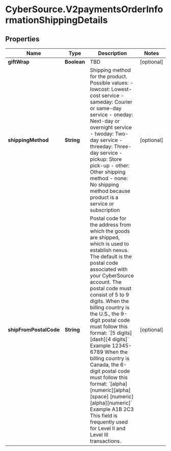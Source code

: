 # CyberSource.V2paymentsOrderInformationShippingDetails

## Properties
Name | Type | Description | Notes
------------ | ------------- | ------------- | -------------
**giftWrap** | **Boolean** | TBD | [optional] 
**shippingMethod** | **String** | Shipping method for the product. Possible values:   - lowcost: Lowest-cost service  - sameday: Courier or same-day service  - oneday: Next-day or overnight service  - twoday: Two-day service  - threeday: Three-day service  - pickup: Store pick-up  - other: Other shipping method  - none: No shipping method because product is a service or subscription  | [optional] 
**shipFromPostalCode** | **String** | Postal code for the address from which the goods are shipped, which is used to establish nexus. The default is the postal code associated with your CyberSource account.  The postal code must consist of 5 to 9 digits. When the billing country is the U.S., the 9-digit postal code must follow this format:  &#x60;[5 digits][dash][4 digits]&#x60;  Example 12345-6789  When the billing country is Canada, the 6-digit postal code must follow this format:  &#x60;[alpha][numeric][alpha][space] [numeric][alpha][numeric]&#x60;  Example A1B 2C3  This field is frequently used for Level II and Level III transactions.  | [optional] 


